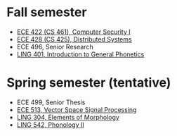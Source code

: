# Fall semester

* [ECE 422 (CS 461), Computer Security I](https://courses.illinois.edu/schedule/2018/fall/CS/461)
* [ECE 428 (CS 425), Distributed Systems](https://courses.illinois.edu/schedule/2018/fall/CS/425)
* ECE 496, Senior Research
* [LING 401, Introduction to General Phonetics](https://courses.illinois.edu/schedule/2018/fall/LING/401)

# Spring semester (tentative)

* ECE 499, Senior Thesis
* [ECE 513, Vector Space Signal Processing](https://courses.illinois.edu/schedule/2019/spring/ECE/513)
* [LING 304, Elements of Morphology](https://courses.illinois.edu/schedule/2019/spring/LING/304)
* [LING 542, Phonology II](https://courses.illinois.edu/schedule/2019/spring/LING/542)

